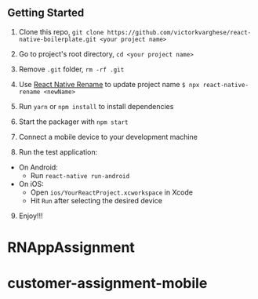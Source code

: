## Getting Started

1. Clone this repo, `git clone https://github.com/victorkvarghese/react-native-boilerplate.git <your project name>`
2. Go to project's root directory, `cd <your project name>`
3. Remove `.git` folder,  `rm -rf .git`
4. Use [React Native Rename](https://github.com/junedomingo/react-native-rename) to update project name `$ npx react-native-rename <newName>`
5. Run `yarn` or `npm install` to install dependencies



6. Start the packager with `npm start`
7. Connect a mobile device to your development machine
8. Run the test application:
  * On Android:
    * Run `react-native run-android`
  * On iOS:
    * Open `ios/YourReactProject.xcworkspace` in Xcode
    * Hit `Run` after selecting the desired device
9. Enjoy!!!



# RNAppAssignment
# customer-assignment-mobile

